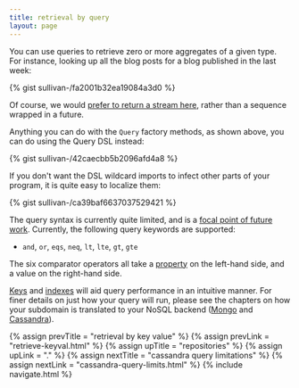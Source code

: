 ```yaml
---
title: retrieval by query
layout: page
---
```


You can use queries to retrieve zero or more aggregates of a given
type. For instance, looking up all the blog posts for a blog published
in the last week:

{% gist sullivan-/fa2001b32ea19084a3d0 %}

<div class="blue-side-bar">

Of course, we would <a href =
"https://www.pivotaltracker.com/story/show/109042398">prefer to
return a stream here</a>, rather than a sequence wrapped in a future.

</div>

Anything you can do with the `Query` factory methods, as shown above,
you can do using the Query DSL instead:

{% gist sullivan-/42caecbb5b2096afd4a8 %}

If you don't want the DSL wildcard imports to infect other parts of
your program, it is quite easy to localize them:

{% gist sullivan-/ca39baf6637037529421 %}

The query syntax is currently quite limited, and is a [focal point of
future
work](https://www.pivotaltracker.com/epic/show/2253386). Currently,
the following query keywords are supported:

  - `and`, `or`, `eqs`, `neq`, `lt`, `lte`, `gt`, `gte`

The six comparator operators all take a
[property](../root-type/properties.html) on the left-hand side, and a
value on the right-hand side.

[Keys](../root-type/keys.html) and
[indexes](../root-type/indexes.html) will aid query performance in an
intuitive manner. For finer details on just how your query will run,
please see the chapters on how your subdomain is translated to your
NoSQL backend ([Mongo](../mongo) and [Cassandra](../cassandra)).

{% assign prevTitle = "retrieval by key value" %}
{% assign prevLink = "retrieve-keyval.html" %}
{% assign upTitle = "repositories" %}
{% assign upLink = "." %}
{% assign nextTitle = "cassandra query limitations" %}
{% assign nextLink = "cassandra-query-limits.html" %}
{% include navigate.html %}
